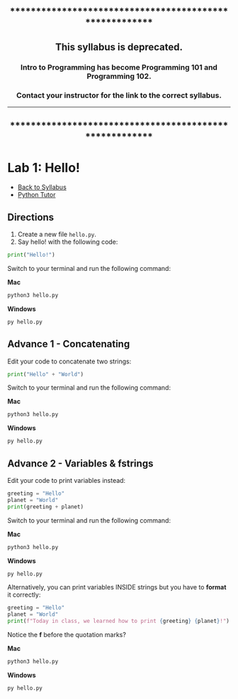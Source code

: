 <div align="center">

## *******************************************************

## This syllabus is **deprecated**.

### Intro to Programming has become Programming 101 and Programming 102. 

### **Contact your instructor** for the link to the correct syllabus. 
***
## *******************************************************
</div>

# Lab 1: Hello!




- [Back to Syllabus](https://github.com/PdxCodeGuild/IntroToProgramming#top)
- [Python Tutor](http://pythontutor.com/visualize.html#mode=edit)

## Directions
1. Create a new file `hello.py`.
2. Say hello! with the following code:

```python
print("Hello!")
```
Switch to your terminal and run the following command:

**Mac**
```bash
python3 hello.py
```
**Windows**
```bash
py hello.py
```

## Advance 1 - Concatenating
Edit your code to concatenate two strings:

```python
print("Hello" + "World")
```
Switch to your terminal and run the following command:

**Mac**
```bash
python3 hello.py
```
**Windows**
```bash
py hello.py
```

## Advance 2 - Variables & fstrings
Edit your code to print variables instead:

```python
greeting = "Hello"
planet = "World"
print(greeting + planet)
```
Switch to your terminal and run the following command:

**Mac**
```bash
python3 hello.py
```
**Windows**
```bash
py hello.py
```

Alternatively, you can print variables INSIDE strings but you have to **format** it correctly:

```python
greeting = "Hello"
planet = "World"
print(f"Today in class, we learned how to print {greeting} {planet}!")
```
Notice the **f** before the quotation marks?

**Mac**
```bash
python3 hello.py
```
**Windows**
```bash
py hello.py
```
